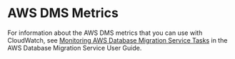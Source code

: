 # AWS DMS Metrics<a name="dms-metricscollected"></a>

For information about the AWS DMS metrics that you can use with CloudWatch, see [Monitoring AWS Database Migration Service Tasks](https://docs.aws.amazon.com/dms/latest/userguide/CHAP_Monitoring.html) in the AWS Database Migration Service User Guide\. 